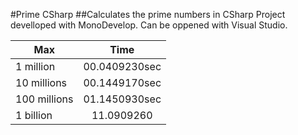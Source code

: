 #Prime CSharp
##Calculates the prime numbers in CSharp
Project develloped with MonoDevelop. Can be oppened with Visual Studio.

| Max           | Time          |
| ------------- |:-------------:|
| 1 million     | 00.0409230sec |
| 10 millions   | 00.1449170sec |
| 100 millions  | 01.1450930sec |
| 1 billion     | 11.0909260    |
